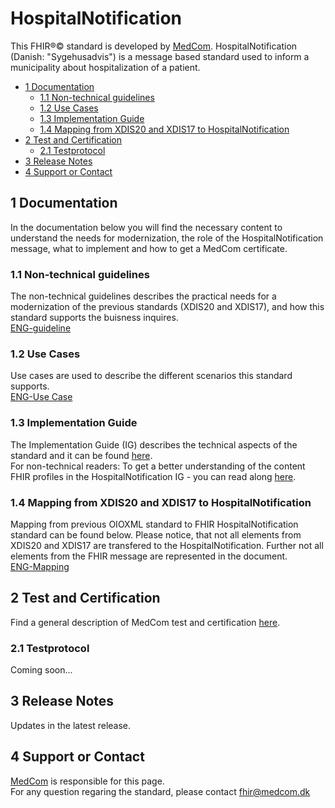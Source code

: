 # HospitalNotification

This FHIR&reg;&copy; standard is developed by [MedCom](https://www.medcom.dk/). HospitalNotification (Danish: "Sygehusadvis") is a message based standard used to inform a municipality about hospitalization of a patient.

  * [1 Documentation](#1-documentation)
    + [1.1 Non-technical guidelines](#11-non-technical-guidelines)
    + [1.2 Use Cases](#12-use-cases)
    + [1.3 Implementation Guide](#13-implementation-guide)
    + [1.4 Mapping from XDIS20 and XDIS17 to HospitalNotification](#14-mapping-from-xdis20-and-xdis17-to-hospitalnotification)
  * [2 Test and Certification](#2-test-and-certification)
    + [2.1 Testprotocol](#21-testprotocol)
  * [3 Release Notes](#3-release-notes)
  * [4 Support or Contact](#4-support-or-contact)

## 1 Documentation 
In the documentation below you will find the necessary content to understand the needs for modernization, the role of the HospitalNotification message, what to implement and how to get a MedCom certificate. 

### 1.1 Non-technical guidelines 
The non-technical guidelines describes the practical needs for a modernization of the previous standards (XDIS20 and XDIS17), and how this standard supports the buisness inquires. <br> 
[ENG-guideline](/documentation/NonTechnicalGuidelines_1.0.1.md)

### 1.2 Use Cases
Use cases are used to describe the different scenarios this standard supports. <br> 
[ENG-Use Case](/documentation/UseCase_Eng.md)

### 1.3 Implementation Guide
The Implementation Guide (IG) describes the technical aspects of the standard and it can be found [here](https://build.fhir.org/ig/hl7dk/dk-medcom-hospitalnotification/). <br> 
For non-technical readers: To get a better understanding of the content FHIR profiles in the HospitalNotification IG - you can read along [here](HospitalNotification.md). 

### 1.4 Mapping from XDIS20 and XDIS17 to HospitalNotification
Mapping from previous OIOXML standard to FHIR HospitalNotification standard can be found below. Please notice, that not all elements from XDIS20 and XDIS17 are transfered to the HospitalNotification. Further not all elements from the FHIR message are represented in the document. <br> 
[ENG-Mapping](/documentation/Map_between_OIOXML_and_FHIR_HospitalNotificationMessages-21-12-22.pdf)

## 2 Test and Certification
Find a general description of MedCom test and certification [here](https://tmsmedcom.github.io/GitHubPagesTest/#test-and-certification). 

### 2.1 Testprotocol
Coming soon... 

## 3 Release Notes

Updates in the latest release. 

## 4 Support or Contact

[MedCom](https://www.medcom.dk/) is responsible for this page.  
For any question regaring the standard, please contact <fhir@medcom.dk>